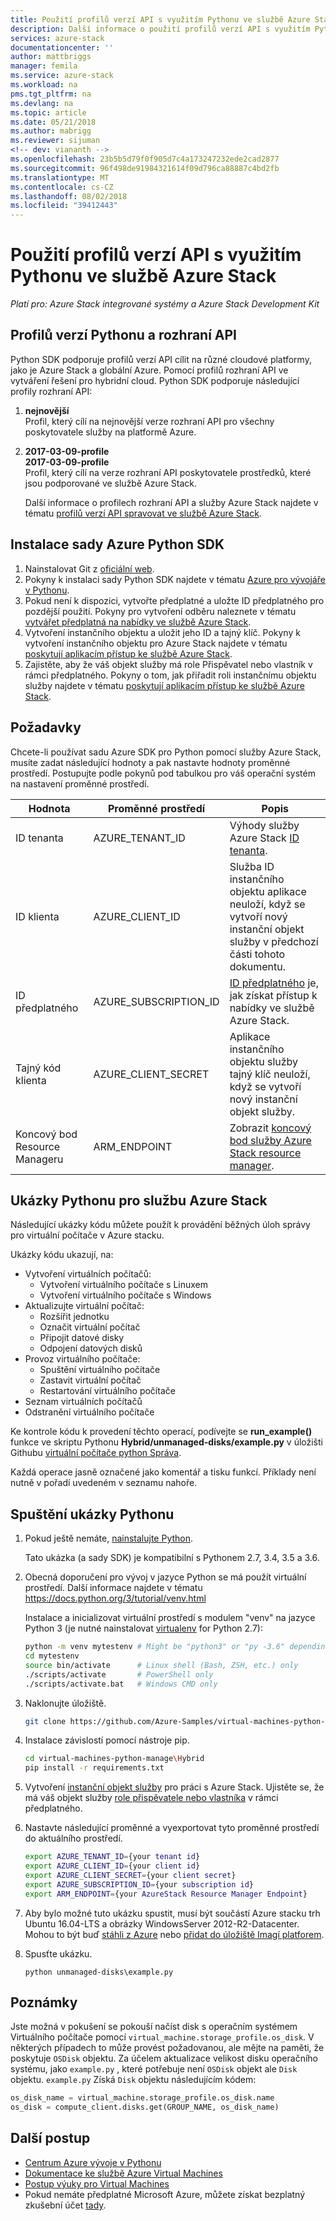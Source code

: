 ```yaml
---
title: Použití profilů verzí API s využitím Pythonu ve službě Azure Stack | Dokumentace Microsoftu
description: Další informace o použití profilů verzí API s využitím Pythonu ve službě Azure Stack.
services: azure-stack
documentationcenter: ''
author: mattbriggs
manager: femila
ms.service: azure-stack
ms.workload: na
pms.tgt_pltfrm: na
ms.devlang: na
ms.topic: article
ms.date: 05/21/2018
ms.author: mabrigg
ms.reviewer: sijuman
<!-- dev: viananth -->
ms.openlocfilehash: 23b5b5d79f0f905d7c4a173247232ede2cad2877
ms.sourcegitcommit: 96f498de91984321614f09d796ca88887c4bd2fb
ms.translationtype: MT
ms.contentlocale: cs-CZ
ms.lasthandoff: 08/02/2018
ms.locfileid: "39412443"
---
```

# <a name="use-api-version-profiles-with-python-in-azure-stack"></a>Použití profilů verzí API s využitím Pythonu ve službě Azure Stack

*Platí pro: Azure Stack integrované systémy a Azure Stack Development Kit*

## <a name="python-and-api-version-profiles"></a>Profilů verzí Pythonu a rozhraní API

Python SDK podporuje profilů verzí API cílit na různé cloudové platformy, jako je Azure Stack a globální Azure. Pomocí profilů rozhraní API ve vytváření řešení pro hybridní cloud. Python SDK podporuje následující profily rozhraní API:

1. **nejnovější**  
    Profil, který cílí na nejnovější verze rozhraní API pro všechny poskytovatele služby na platformě Azure.
2.  **2017-03-09-profile**  
    **2017-03-09-profile**  
    Profil, který cílí na verze rozhraní API poskytovatele prostředků, které jsou podporované ve službě Azure Stack.

    Další informace o profilech rozhraní API a služby Azure Stack najdete v tématu [profilů verzí API spravovat ve službě Azure Stack](azure-stack-version-profiles.md).

## <a name="install-azure-python-sdk"></a>Instalace sady Azure Python SDK

1.  Nainstalovat Git z [oficiální web](https://git-scm.com/book/en/v2/Getting-Started-Installing-Git).
2.  Pokyny k instalaci sady Python SDK najdete v tématu [Azure pro vývojáře v Pythonu](https://docs.microsoft.com/python/azure/python-sdk-azure-install?view=azure-python).
3.  Pokud není k dispozici, vytvořte předplatné a uložte ID předplatného pro pozdější použití. Pokyny pro vytvoření odběru naleznete v tématu [vytvářet předplatná na nabídky ve službě Azure Stack](../azure-stack-subscribe-plan-provision-vm.md). 
4.  Vytvoření instančního objektu a uložit jeho ID a tajný klíč. Pokyny k vytvoření instančního objektu pro Azure Stack najdete v tématu [poskytují aplikacím přístup ke službě Azure Stack](../azure-stack-create-service-principals.md). 
5.  Zajistěte, aby že váš objekt služby má role Přispěvatel nebo vlastník v rámci předplatného. Pokyny o tom, jak přiřadit roli instančnímu objektu služby najdete v tématu [poskytují aplikacím přístup ke službě Azure Stack](../azure-stack-create-service-principals.md).

## <a name="prerequisites"></a>Požadavky

Chcete-li používat sadu Azure SDK pro Python pomocí služby Azure Stack, musíte zadat následující hodnoty a pak nastavte hodnoty proměnné prostředí. Postupujte podle pokynů pod tabulkou pro váš operační systém na nastavení proměnné prostředí. 

| Hodnota | Proměnné prostředí | Popis |
|---------------------------|-----------------------|-------------------------------------------------------------------------------------------------------------------------|
| ID tenanta | AZURE_TENANT_ID | Výhody služby Azure Stack [ID tenanta](../azure-stack-identity-overview.md). |
| ID klienta | AZURE_CLIENT_ID | Služba ID instančního objektu aplikace neuloží, když se vytvoří nový instanční objekt služby v předchozí části tohoto dokumentu. |
| ID předplatného | AZURE_SUBSCRIPTION_ID | [ID předplatného](../azure-stack-plan-offer-quota-overview.md#subscriptions) je, jak získat přístup k nabídky ve službě Azure Stack. |
| Tajný kód klienta | AZURE_CLIENT_SECRET | Aplikace instančního objektu služby tajný klíč neuloží, když se vytvoří nový instanční objekt služby. |
| Koncový bod Resource Manageru | ARM_ENDPOINT | Zobrazit [koncový bod služby Azure Stack resource manager](azure-stack-version-profiles-ruby.md#the-azure-stack-resource-manager-endpoint). |


## <a name="python-samples-for-azure-stack"></a>Ukázky Pythonu pro službu Azure Stack 

Následující ukázky kódu můžete použít k provádění běžných úloh správy pro virtuální počítače v Azure stacku.

Ukázky kódu ukazují, na:

- Vytvoření virtuálních počítačů:
    - Vytvoření virtuálního počítače s Linuxem
    - Vytvoření virtuálního počítače s Windows
- Aktualizujte virtuální počítač:
    - Rozšířit jednotku
    - Označit virtuální počítač
    - Připojit datové disky
    - Odpojení datových disků
- Provoz virtuálního počítače:
    - Spuštění virtuálního počítače
    - Zastavit virtuální počítač
    - Restartování virtuálního počítače
- Seznam virtuálních počítačů
- Odstranění virtuálního počítače

Ke kontrole kódu k provedení těchto operací, podívejte se **run_example()** funkce ve skriptu Pythonu **Hybrid/unmanaged-disks/example.py** v úložišti Githubu [ virtuální počítače python Správa](https://github.com/viananth/virtual-machines-python-manage/tree/8643ed4bec62aae6fdb81518f68d835452872f88).

Každá operace jasně označené jako komentář a tisku funkcí.
Příklady není nutně v pořadí uvedeném v seznamu nahoře.


## <a name="run-the-python-sample"></a>Spuštění ukázky Pythonu

1.  Pokud ještě nemáte, [nainstalujte Python](https://www.python.org/downloads/).

    Tato ukázka (a sady SDK) je kompatibilní s Pythonem 2.7, 3.4, 3.5 a 3.6.

2.  Obecná doporučení pro vývoj v jazyce Python se má použít virtuální prostředí. 
    Další informace najdete v tématu https://docs.python.org/3/tutorial/venv.html
    
    Instalace a inicializovat virtuální prostředí s modulem "venv" na jazyce Python 3 (je nutné nainstalovat [virtualenv](https://pypi.python.org/pypi/virtualenv) for Python 2.7):

    ````bash
    python -m venv mytestenv # Might be "python3" or "py -3.6" depending on your Python installation
    cd mytestenv
    source bin/activate      # Linux shell (Bash, ZSH, etc.) only
    ./scripts/activate       # PowerShell only
    ./scripts/activate.bat   # Windows CMD only
    ````

3.  Naklonujte úložiště.

    ````bash
    git clone https://github.com/Azure-Samples/virtual-machines-python-manage.git
    ````

4.  Instalace závislostí pomocí nástroje pip.

    ````bash
    cd virtual-machines-python-manage\Hybrid
    pip install -r requirements.txt
    ````

5.  Vytvoření [instanční objekt služby](https://docs.microsoft.com/azure/azure-stack/azure-stack-create-service-principals) pro práci s Azure Stack. Ujistěte se, že má váš objekt služby [role přispěvatele nebo vlastníka](https://docs.microsoft.com/azure/azure-stack/azure-stack-create-service-principals#assign-role-to-service-principal) v rámci předplatného.

6.  Nastavte následující proměnné a vyexportovat tyto proměnné prostředí do aktuálního prostředí. 

    ```bash
    export AZURE_TENANT_ID={your tenant id}
    export AZURE_CLIENT_ID={your client id}
    export AZURE_CLIENT_SECRET={your client secret}
    export AZURE_SUBSCRIPTION_ID={your subscription id}
    export ARM_ENDPOINT={your AzureStack Resource Manager Endpoint}
    ```

7.  Aby bylo možné tuto ukázku spustit, musí být součástí Azure stacku trh Ubuntu 16.04-LTS a obrázky WindowsServer 2012-R2-Datacenter. Mohou to být buď [stáhli z Azure](https://docs.microsoft.com/azure/azure-stack/azure-stack-download-azure-marketplace-item) nebo [přidat do úložiště Imagí platforem](https://docs.microsoft.com/azure/azure-stack/azure-stack-add-vm-image).

8. Spusťte ukázku.

    ```
    python unmanaged-disks\example.py
    ```

## <a name="notes"></a>Poznámky

Jste možná v pokušení se pokouší načíst disk s operačním systémem Virtuálního počítače pomocí `virtual_machine.storage_profile.os_disk`.
V některých případech to může provést požadovanou, ale mějte na paměti, že poskytuje `OSDisk` objektu.
Za účelem aktualizace velikost disku operačního systému, jako `example.py` , které potřebuje není `OSDisk` objekt ale `Disk` objektu.
`example.py` Získá `Disk` objektu následujícím kódem:

```python
os_disk_name = virtual_machine.storage_profile.os_disk.name
os_disk = compute_client.disks.get(GROUP_NAME, os_disk_name)
```

## <a name="next-steps"></a>Další postup

- [Centrum Azure vývoje v Pythonu](https://azure.microsoft.com/develop/python/)
- [Dokumentace ke službě Azure Virtual Machines](https://azure.microsoft.com/services/virtual-machines/)
- [Postup výuky pro Virtual Machines](https://azure.microsoft.com/documentation/learning-paths/virtual-machines/)
- Pokud nemáte předplatné Microsoft Azure, můžete získat bezplatný zkušební účet [tady](http://go.microsoft.com/fwlink/?LinkId=330212).
